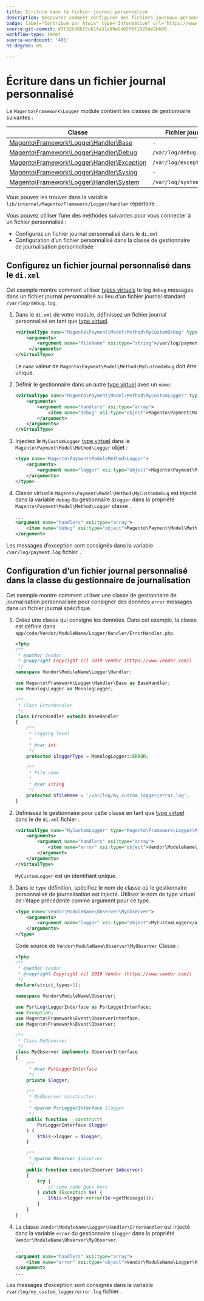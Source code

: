 ```yaml
---
title: Écriture dans le fichier journal personnalisé
description: Découvrez comment configurer des fichiers journaux personnalisés.
badge: label="Contribué par Atwix" type="Informative" url="https://www.atwix.com/" tooltip="Atwix"
source-git-commit: d7f32690b25c61fa31a99e6d02f9f1025de2bb99
workflow-type: tm+mt
source-wordcount: '405'
ht-degree: 0%

---
```



# Écriture dans un fichier journal personnalisé

Le `Magento\Framework\Logger` module contient les classes de gestionnaire suivantes :

| Classe | Fichier journal |
| ----- | -------- |
| [Magento\Framework\Logger\Handler\Base][base] | - |
| [Magento\Framework\Logger\Handler\Debug][debug] | `/var/log/debug.log` |
| [Magento\Framework\Logger\Handler\Exception][exception] | `/var/log/exception.log` |
| [Magento\Framework\Logger\Handler\Syslog][syslog] | - |
| [Magento\Framework\Logger\Handler\System][system] | `/var/log/system.log` |

Vous pouvez les trouver dans la variable `lib/internal/Magento/Framework/Logger/Handler` répertoire .

Vous pouvez utiliser l’une des méthodes suivantes pour vous connecter à un fichier personnalisé :

- Configurez un fichier journal personnalisé dans le `di.xml`
- Configuration d’un fichier personnalisé dans la classe de gestionnaire de journalisation personnalisée

## Configurez un fichier journal personnalisé dans le `di.xml`

Cet exemple montre comment utiliser [types virtuels](https://developer.adobe.com/commerce/php/development/build/dependency-injection-file/#virtual-types) to log `debug` messages dans un fichier journal personnalisé au lieu d’un fichier journal standard `/var/log/debug.log`.

1. Dans le `di.xml` de votre module, définissez un fichier journal personnalisé en tant que [type virtuel](https://developer.adobe.com/commerce/php/development/build/dependency-injection-file/#virtual-types).

   ```xml
   <virtualType name="Magento\Payment\Model\Method\MyCustomDebug" type="Magento\Framework\Logger\Handler\Base">
       <arguments>
           <argument name="fileName" xsi:type="string">/var/log/payment.log</argument>
        </arguments>
   </virtualType>
   ```

   Le `name` valeur de `Magento\Payment\Model\Method\MyCustomDebug` doit être unique.

1. Définir le gestionnaire dans un autre [type virtuel](https://developer.adobe.com/commerce/php/development/build/dependency-injection-file/#virtual-types) avec un `name`:

   ```xml
   <virtualType name="Magento\Payment\Model\Method\MyCustomLogger" type="Magento\Framework\Logger\Monolog">
       <arguments>
           <argument name="handlers" xsi:type="array">
               <item name="debug" xsi:type="object">Magento\Payment\Model\Method\MyCustomDebug</item>
           </argument>
       </arguments>
   </virtualType>
   ```

1. Injectez le `MyCustomLogger` [type virtuel](https://developer.adobe.com/commerce/php/development/build/dependency-injection-file/#virtual-types) dans le `Magento\Payment\Model\Method\Logger` objet :

   ```xml
   <type name="Magento\Payment\Model\Method\Logger">
       <arguments>
           <argument name="logger" xsi:type="object">Magento\Payment\Model\Method\MyCustomLogger</argument>
       </arguments>
   </type>
   ```

1. Classe virtuelle `Magento\Payment\Model\Method\MyCustomDebug` est injecté dans la variable `debug` du gestionnaire `$logger` dans la propriété `Magento\Payment\Model\Method\Logger` classe .

   ```xml
   ...
   <argument name="handlers" xsi:type="array">
       <item name="debug" xsi:type="object">Magento\Payment\Model\Method\MyCustomDebug</item>
   </argument>
   ```

Les messages d’exception sont consignés dans la variable `/var/log/payment.log` fichier .

## Configuration d’un fichier journal personnalisé dans la classe du gestionnaire de journalisation

Cet exemple montre comment utiliser une classe de gestionnaire de journalisation personnalisée pour consigner des données `error` messages dans un fichier journal spécifique.

1. Créez une classe qui consigne les données. Dans cet exemple, la classe est définie dans `app/code/Vendor/ModuleName/Logger/Handler/ErrorHandler.php`.

   ```php
   <?php
   /**
    * @author Vendor
    * @copyright Copyright (c) 2019 Vendor (https://www.vendor.com/)
    */
   namespace Vendor\ModuleName\Logger\Handler;
   
   use Magento\Framework\Logger\Handler\Base as BaseHandler;
   use Monolog\Logger as MonologLogger;
   
   /**
    * Class ErrorHandler
    */
   class ErrorHandler extends BaseHandler
   {
       /**
        * Logging level
        *
        * @var int
        */
       protected $loggerType = MonologLogger::ERROR;
   
       /**
        * File name
        *
        * @var string
        */
       protected $fileName = '/var/log/my_custom_logger/error.log';
   }
   ```

1. Définissez le gestionnaire pour cette classe en tant que [type virtuel](https://developer.adobe.com/commerce/php/development/build/dependency-injection-file/#virtual-types) dans le de `di.xml` fichier .

   ```xml
   <virtualType name="MyCustomLogger" type="Magento\Framework\Logger\Monolog">
       <arguments>
           <argument name="handlers" xsi:type="array">
               <item name="error" xsi:type="object">Vendor\ModuleName\Logger\Handler\ErrorHandler</item>
           </argument>
       </arguments>
   </virtualType>
   ```

   `MyCustomLogger` est un identifiant unique.

1. Dans le `type` définition, spécifiez le nom de classe où le gestionnaire personnalisé de journalisation est injecté. Utilisez le nom de type virtuel de l’étape précédente comme argument pour ce type.

   ```xml
   <type name="Vendor\ModuleName\Observer\MyObserver">
       <arguments>
           <argument name="logger" xsi:type="object">MyCustomLogger</argument>
       </arguments>
   </type>
   ```

   Code source de `Vendor\ModuleName\Observer\MyObserver` Classe :

   ```php
   <?php
   /**
    * @author Vendor
    * @copyright Copyright (c) 2019 Vendor (https://www.vendor.com/)
    */
   declare(strict_types=1);
   
   namespace Vendor\ModuleName\Observer;
   
   use Psr\Log\LoggerInterface as PsrLoggerInterface;
   use Exception;
   use Magento\Framework\Event\ObserverInterface;
   use Magento\Framework\Event\Observer;
   
   /**
    * Class MyObserver
    */
   class MyObserver implements ObserverInterface
   {
       /**
        * @var PsrLoggerInterface
        */
       private $logger;
   
       /**
        * MyObserver constructor.
        *
        * @param PsrLoggerInterface $logger
        */
       public function __construct(
           PsrLoggerInterface $logger
       ) {
           $this->logger = $logger;
       }
   
       /**
        * @param Observer $observer
        */
       public function execute(Observer $observer)
       {
           try {
               // some code goes here
           } catch (Exception $e) {
               $this->logger->error($e->getMessage());
           }
       }
   }
   ```

1. La classe `Vendor\ModuleName\Logger\Handler\ErrorHandler` est injecté dans la variable `error` du gestionnaire `$logger` dans la propriété `Vendor\ModuleName\Observer\MyObserver`.

   ```xml
   ...
   <argument name="handlers" xsi:type="array">
       <item name="error" xsi:type="object">Vendor\ModuleName\Logger\Handler\ErrorHandler</item>
   </argument>
   ...
   ```

Les messages d’exception sont consignés dans la variable `/var/log/my_custom_logger/error.log` fichier .

<!-- link definitions -->

[base]: https://github.com/magento/magento2/blob/2.4/lib/internal/Magento/Framework/Logger/Handler/Base.php
[debug]: https://github.com/magento/magento2/blob/2.4/lib/internal/Magento/Framework/Logger/Handler/Debug.php
[exception]: https://github.com/magento/magento2/blob/2.4/lib/internal/Magento/Framework/Logger/Handler/Exception.php
[syslog]: https://github.com/magento/magento2/blob/2.4/lib/internal/Magento/Framework/Logger/Handler/Syslog.php
[system]: https://github.com/magento/magento2/blob/2.4/lib/internal/Magento/Framework/Logger/Handler/System.php

